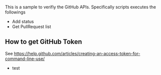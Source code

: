 This is a sample to verifiy the GitHub APIs. Specifically scripts executes the followings

* Add status
* Get PullRequest list

How to get GitHub Token
-----------------------------

See https://help.github.com/articles/creating-an-access-token-for-command-line-use/

- test